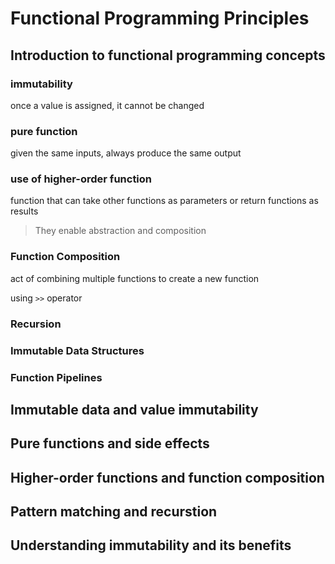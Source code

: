 # Functional Programming Principles

## Introduction to functional programming concepts

### immutability

once a value is assigned, it cannot be changed

### pure function

given the same inputs, always produce the same output

### use of higher-order function

function that can take other functions as parameters or return functions as results

> They enable abstraction and composition

### Function Composition

act of combining multiple functions to create a new function

using `>>` operator

### Recursion

### Immutable Data Structures

### Function Pipelines

## Immutable data and value immutability

## Pure functions and side effects

## Higher-order functions and function composition

## Pattern matching and recurstion

## Understanding immutability and its benefits
